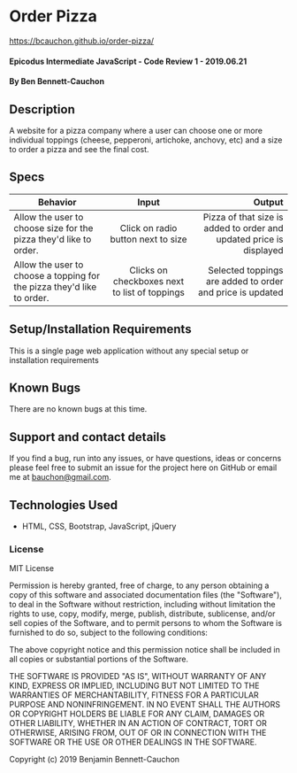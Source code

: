 # Order Pizza

https://bcauchon.github.io/order-pizza/

#### Epicodus Intermediate JavaScript - Code Review 1 - 2019.06.21

#### By Ben Bennett-Cauchon

## Description

A website for a pizza company where a user can choose one or more individual toppings (cheese, pepperoni, artichoke, anchovy, etc) and a size to order a pizza and see the final cost.

## Specs

| Behavior | Input | Output |
| ------------- |:-------------:| -----:|
| Allow the user to choose size for the pizza they'd like to order. | Click on radio button next to size | Pizza of that size is added to order and updated price is displayed |
| Allow the user to choose a topping for the pizza they'd like to order. | Clicks on checkboxes next to list of toppings | Selected toppings are added to order and price is updated |

## Setup/Installation Requirements

This is a single page web application without any special setup or installation requirements

## Known Bugs

There are no known bugs at this time.

## Support and contact details

If you find a bug, run into any issues, or have questions, ideas or concerns please feel free to submit an issue for the project here on GitHub or email me at bauchon@gmail.com.

## Technologies Used

* HTML, CSS, Bootstrap, JavaScript, jQuery

### License

MIT License

Permission is hereby granted, free of charge, to any person obtaining a copy of this software and associated documentation files (the "Software"), to deal in the Software without restriction, including without limitation the rights to use, copy, modify, merge, publish, distribute, sublicense, and/or sell copies of the Software, and to permit persons to whom the Software is furnished to do so, subject to the following conditions:

The above copyright notice and this permission notice shall be included in all copies or substantial portions of the Software.

THE SOFTWARE IS PROVIDED "AS IS", WITHOUT WARRANTY OF ANY KIND, EXPRESS OR IMPLIED, INCLUDING BUT NOT LIMITED TO THE WARRANTIES OF MERCHANTABILITY, FITNESS FOR A PARTICULAR PURPOSE AND NONINFRINGEMENT. IN NO EVENT SHALL THE AUTHORS OR COPYRIGHT HOLDERS BE LIABLE FOR ANY CLAIM, DAMAGES OR OTHER LIABILITY, WHETHER IN AN ACTION OF CONTRACT, TORT OR OTHERWISE, ARISING FROM, OUT OF OR IN CONNECTION WITH THE SOFTWARE OR THE USE OR OTHER DEALINGS IN THE SOFTWARE.

Copyright (c) 2019 Benjamin Bennett-Cauchon
